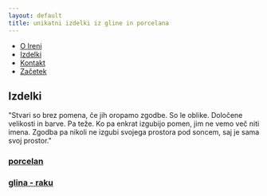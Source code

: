 ```yaml
---
layout: default
title: unikatni izdelki iz gline in porcelana
---
```


<div class="container-fluid">
       <nav class="col-xs-12 col-sm-12 col-md-6 pull-right">
            <ul class="row">
                <a href="{{ site.baseurl }}{{ post.url }}/si/o-ireni"><li class="col-xs-6 col-sm-4 col-md-3 top">O Ireni</li></a>
                <a href="{{ site.baseurl }}{{ post.url }}/si/izdelki"><li class="col-xs-6 col-sm-4 col-md-3 top">Izdelki</li></a>
                <a href="{{ site.baseurl }}{{ post.url }}/si/kontakt"><li class="col-xs-6 col-sm-4 col-md-3 top">Kontakt</li></a>
                <a href="{{ site.baseurl }}{{ post.url }}/"><li class="col-xs-6 col-sm-4 col-md-3 top">Začetek</li></a>
            </ul>
        </nav>
    </div>
<div class="container-fluid">
    <div class="cover-izdelki">
      <h2 class="naslov">Izdelki</h2>
        <div class="opis">
           <p class="tekst text-center">
            "Stvari so brez pomena, če jih oropamo zgodbe. So le oblike. Določene velikosti in barve. Pa teže. Ko pa enkrat izgubijo pomen, jim ne vemo več niti imena. Zgodba pa nikoli ne izgubi svojega prostora pod soncem, saj je sama svoj prostor."
            </p>
        </div>
        <div class="row izdelki">
            <a class="link-more" href="{{ site.baseurl }}{{ post.url }}/si/porcelan">
                <div class="col-md-6 col-sm-12 col-xs-12 link-izdelki">
                    <h3>
                    porcelan
                    </h3>
        	    </div>
            </a>
            <a class="link-more" href="{{ site.baseurl }}{{ post.url }}/si/raku">
                <div class="col-md-6 col-sm-12 col-xs-12 link-izdelki">
                    <h3>
                    glina - raku
                    </h3>
                </div>
            </a>
    	</div>
	</div>
</div>
